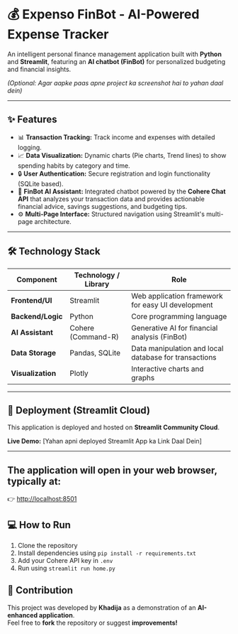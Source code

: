 # 💰 Expenso FinBot - AI-Powered Expense Tracker

An intelligent personal finance management application built with **Python** and **Streamlit**, featuring an **AI chatbot (FinBot)** for personalized budgeting and financial insights.

*(Optional: Agar aapke paas apne project ka screenshot hai to yahan daal dein)*

---

## ✨ Features

- 📊 **Transaction Tracking:** Track income and expenses with detailed logging.  
- 📈 **Data Visualization:** Dynamic charts (Pie charts, Trend lines) to show spending habits by category and time.  
- 🔒 **User Authentication:** Secure registration and login functionality (SQLite based).  
- 🤖 **FinBot AI Assistant:** Integrated chatbot powered by the **Cohere Chat API** that analyzes your transaction data and provides actionable financial advice, savings suggestions, and budgeting tips.  
- ⚙️ **Multi-Page Interface:** Structured navigation using Streamlit's multi-page architecture.  

---

## 🛠️ Technology Stack

| Component | Technology / Library | Role |
|------------|----------------------|------|
| **Frontend/UI** | Streamlit | Web application framework for easy UI development |
| **Backend/Logic** | Python | Core programming language |
| **AI Assistant** | Cohere (Command-R) | Generative AI for financial analysis (FinBot) |
| **Data Storage** | Pandas, SQLite | Data manipulation and local database for transactions |
| **Visualization** | Plotly | Interactive charts and graphs |

---

## 🚀 Deployment (Streamlit Cloud)

This application is deployed and hosted on **Streamlit Community Cloud**.

**Live Demo:** [Yahan apni deployed Streamlit App ka Link Daal Dein]

---


## The application will open in your web browser, typically at:  
👉 [http://localhost:8501](http://localhost:8501)


## 💻 How to Run
1. Clone the repository  
2. Install dependencies using `pip install -r requirements.txt`  
3. Add your Cohere API key in `.env`  
4. Run using `streamlit run home.py`


## 🤝 Contribution  

This project was developed by **Khadija** as a demonstration of an **AI-enhanced application**.  
Feel free to **fork** the repository or suggest **improvements!**



